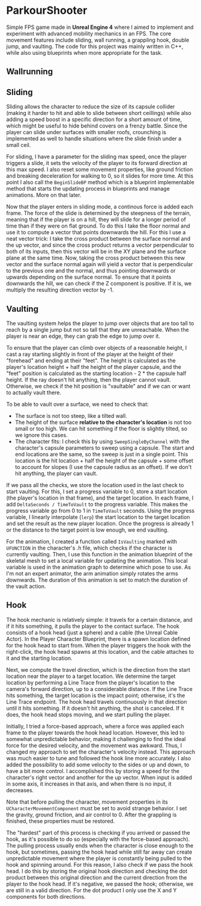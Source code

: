 # ParkourShooter
Simple FPS game made in **Unreal Engine 4** where I aimed to implement and experiment with advanced mobility mechanics in an FPS. The core movement features include sliding, wall running, a grappling hook, double jump, and vaulting. The code for this project was mainly written in C++, while also using blueprints when more appropriate for the task.

## Wallrunning

## Sliding

Sliding allows the character to reduce the size of its capsule collider (making it harder to hit and able to slide between short ceillings) while also adding a speed boost in a specific direction for a short amount of time, which might be useful to hide behind covers on a frenzy battle. Since the player can slide under surfaces with smaller roofs, crounching is implemented as well to handle situations where the slide finish under a small ceil. 

For sliding, I have a parameter for the sliding max speed, once the player triggers a slide, it sets the velocity of the player to its forward direction at this max speed. I also reset some movement properties, like ground friction and breaking deceleration for walking to 0, so it slides for more time. At this point I also call the `BeginSlideBP` method which is a blueprint implementable method that starts the updating process in blueprints and manage animations. More on that later.

Now that the player enters in sliding mode, a continous force is added each frame. The force of the slide is determined by the steepness of the terrain, meaning that if the player is on a hill, they will slide for a longer period of time than if they were on flat ground. To do this I take the floor normal and use it to compute a vector that points downwards the hill. For this I use a neat vector trick: I take the cross product between the surface normal and the up vector, and since the cross product returns a vector perpendicular to both of its inputs, then this vector will be in the XY plane and the surface plane at the same time. Now, taking the cross product between this new vector and the surface normal again will yield a vector that is perpendicular to the previous one and the normal, and thus pointing downwards or upwards depending on the surface normal. To ensure that it points downwards the hill, we can check if the Z component is positive. If it is, we multiply the resulting direction vector by -1. 


## Vaulting
The vaulting system helps the player to jump over objects that are too tall to reach by a single jump but not so tall that they are unreachable. When the player is near an edge, they can grab the edge to jump over it.

To ensure that the player can climb over objects of a reasonable height, I cast a ray starting slightly in front of the player at the height of their "forehead" and ending at their "feet". The height is calculated as the player's location height + half the height of the player capsule, and the "feet" position is calculated as the starting location - 2 * the capsule half height. If the ray doesn't hit anything, then the player cannot vault. Otherwise, we check if the hit position is "vaultable" and if we can or want to actually vault there.

To be able to vault over a surface, we need to check that:

* The surface is not too steep, like a tilted wall.
* The height of the surface **relative to the character's location** is not too small or too high. We can hit something if the floor is slightly tilted, so we ignore this cases.
* The character fits: I check this by using `SweepSingleByChannel` with the character's capsule parameters to sweep using a capsule. The start and end locations are the same, so the sweep is just in a single point. This location is the hit location + half the height of the capsule + some offset to account for slopes (I use the capsule radius as an offset). If we don't hit anything, the player can vault.

If we pass all the checks, we store the location used in the last check to start vaulting. For this, I set a progress variable to 0, store a start location (the player's location in that frame), and the target location. In each frame, I add `DeltaSeconds / TimeToVault` to the progress variable. This makes the progress variable go from 0 to 1 in `TimeToVault` seconds. Using the progress variable, I linearly interpolate (`lerp`) the start location to the target location and set the result as the new player location. Once the progress is already 1 or the distance to the target point is low enough, we end vaulting.

For the animation, I created a function called `IsVaulting` marked with `UFUNCTION` in the character's .h file, which checks if the character is currently vaulting. Then, I use this function in the animation blueprint of the skeletal mesh to set a local variable for updating the animation. This local variable is used in the animation graph to determine which pose to use. As I'm not an expert animator, the arm animation simply rotates the arms downwards. The duration of this animation is set to match the duration of the vault action.

## Hook
The hook mechanic is relatively simple: it travels for a certain distance, and if it hits something, it pulls the player to the contact surface. The hook consists of a hook head (just a sphere) and a cable (the Unreal Cable Actor). In the Player Character Blueprint, there is a spawn location defined for the hook head to start from. When the player triggers the hook with the right-click, the hook head spawns at this location, and the cable attaches to it and the starting location.

Next, we compute the travel direction, which is the direction from the start location near the player to a target location. We determine the target location by performing a Line Trace from the player's location to the camera's forward direction, up to a considerable distance. If the Line Trace hits something, the target location is the impact point; otherwise, it's the Line Trace endpoint. The hook head travels continuously in that direction until it hits something. If it doesn't hit anything, the shot is canceled. If it does, the hook head stops moving, and we start pulling the player.

Initially, I tried a force-based approach, where a force was applied each frame to the player towards the hook head location. However, this led to somewhat unpredictable behavior, making it challenging to find the ideal force for the desired velocity, and the movement was awkward. Thus, I changed my approach to set the character's velocity instead. This approach was much easier to tune and followed the hook line more accurately. I also added the possibility to add some velocity to the sides or up and down, to have a bit more control. I accomplished this by storing a speed for the character's right vector and another for the up vector. When input is added in some axis, it increases in that axis, and when there is no input, it decreases.

Note that before pulling the character, movement properties in its `UCharacterMovementComponent` must be set to avoid strange behavior. I set the gravity, ground friction, and air control to 0. After the grappling is finished, these properties must be restored.

The "hardest" part of this process is checking if you arrived or passed the hook, as it's possible to do so (especially with the force-based approach). The pulling process usually ends when the character is close enough to the hook, but sometimes, passing the hook head while still far away can create unpredictable movement where the player is constantly being pulled to the hook and spinning around. For this reason, I also check if we pass the hook head. I do this by storing the original hook direction and checking the dot product between this original direction and the current direction from the player to the hook head. If it's negative, we passed the hook; otherwise, we are still in a valid direction. For the dot product I only use the X and Y components for both directions.
